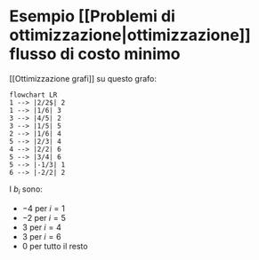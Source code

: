 # Esempio [[Problemi di ottimizzazione|ottimizzazione]] flusso di costo minimo

[[Ottimizzazione grafi]] su questo grafo:

```mermaid
flowchart LR
1 --> |2/2$| 2
1 --> |1/6| 3
3 --> |4/5| 2
3 --> |1/5| 5
2 --> |1/6| 4
5 --> |2/3| 4
4 --> |2/2| 6
5 --> |3/4| 6
5 --> |-1/3| 1
6 --> |-2/2| 2
```

I $b_i$ sono:
- $-4$ per $i=1$
- $-2$ per $i=5$
- $3$ per $i=4$
- $3$ per $i=6$
- $0$ per tutto il resto